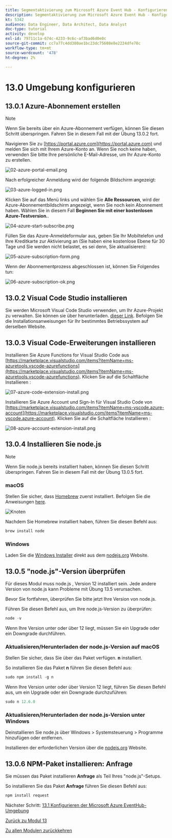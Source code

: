 ```yaml
---
title: Segmentaktivierung zum Microsoft Azure Event Hub - Konfigurieren Ihrer Microsoft Azure-Umgebung
description: Segmentaktivierung zum Microsoft Azure Event Hub - Konfigurieren Ihrer Microsoft Azure-Umgebung
kt: 5342
audience: Data Engineer, Data Architect, Data Analyst
doc-type: tutorial
activity: develop
exl-id: 79711c1a-674c-4233-9c6c-af3bad6d0e0c
source-git-commit: cc7a77c4dd380ae1bc23dc75608e8e2224dfe78c
workflow-type: tm+mt
source-wordcount: '478'
ht-degree: 2%

---
```


# 13.0 Umgebung konfigurieren

## 13.0.1 Azure-Abonnement erstellen

>[!NOTE]
>
>Wenn Sie bereits über ein Azure-Abonnement verfügen, können Sie diesen Schritt überspringen. Fahren Sie in diesem Fall mit der Übung 13.0.2 fort.

Navigieren Sie zu [https://portal.azure.com](https://portal.azure.com) und melden Sie sich mit Ihrem Azure-Konto an. Wenn Sie noch keine haben, verwenden Sie bitte Ihre persönliche E-Mail-Adresse, um Ihr Azure-Konto zu erstellen.

![02-azure-portal-email.png](./images/02-azure-portal-email.png)

Nach erfolgreicher Anmeldung wird der folgende Bildschirm angezeigt:

![03-azure-logged-in.png](./images/03-azure-logged-in.png)

Klicken Sie auf das Menü links und wählen Sie **Alle Ressourcen**, wird der Azure-Abonnementbildschirm angezeigt, wenn Sie noch kein Abonnement haben. Wählen Sie in diesem Fall **Beginnen Sie mit einer kostenlosen Azure-Testversion.**.

![04-azure-start-subscribe.png](./images/04-azure-start-subscribe.png)

Füllen Sie das Azure-Anmeldeformular aus, geben Sie Ihr Mobiltelefon und Ihre Kreditkarte zur Aktivierung an (Sie haben eine kostenlose Ebene für 30 Tage und Sie werden nicht belastet, es sei denn, Sie aktualisieren):

![05-azure-subscription-form.png](./images/05-azure-subscription-form.png)

Wenn der Abonnementprozess abgeschlossen ist, können Sie Folgendes tun:

![06-azure-subscription-ok.png](./images/06-azure-subscription-ok.png)


## 13.0.2 Visual Code Studio installieren

Sie werden Microsoft Visual Code Studio verwenden, um Ihr Azure-Projekt zu verwalten. Sie können sie über herunterladen. [dieser Link](https://code.visualstudio.com/download). Befolgen Sie die Installationsanweisungen für Ihr bestimmtes Betriebssystem auf derselben Website.

## 13.0.3 Visual Code-Erweiterungen installieren

Installieren Sie Azure Functions for Visual Studio Code aus [https://marketplace.visualstudio.com/items?itemName=ms-azuretools.vscode-azurefunctions](https://marketplace.visualstudio.com/items?itemName=ms-azuretools.vscode-azurefunctions). Klicken Sie auf die Schaltfläche Installieren :

![07-azure-code-extension-install.png](./images/07-azure-code-extension-install.png)

Installieren Sie Azure Account und Sign-In für Visual Studio Code von [https://marketplace.visualstudio.com/items?itemName=ms-vscode.azure-account](https://marketplace.visualstudio.com/items?itemName=ms-vscode.azure-account). Klicken Sie auf die Schaltfläche Installieren :

![08-azure-account-extension-install.png](./images/08-azure-account-extension-install.png)

## 13.0.4 Installieren Sie node.js

>[!NOTE]
>
>Wenn Sie node.js bereits installiert haben, können Sie diesen Schritt überspringen. Fahren Sie in diesem Fall mit der Übung 13.0.5 fort.

### macOS

Stellen Sie sicher, dass [Homebrew](https://brew.sh/) zuerst installiert. Befolgen Sie die Anweisungen [here](https://brew.sh/).

![Knoten](./images/brew.png)

Nachdem Sie Homebrew installiert haben, führen Sie diesen Befehl aus:

```javascript
brew install node
```

### Windows

Laden Sie die [Windows Installer](https://nodejs.org/en/#home-downloadhead) direkt aus dem [nodejs.org](https://nodejs.org/en/) Website.

## 13.0.5 &quot;node.js&quot;-Version überprüfen

Für dieses Modul muss node.js , Version 12 installiert sein. Jede andere Version von node.js kann Probleme mit Übung 13.5 verursachen.

Bevor Sie fortfahren, überprüfen Sie bitte jetzt Ihre Version von node.js.

Führen Sie diesen Befehl aus, um Ihre node.js-Version zu überprüfen:

```javascript
node -v
```

Wenn Ihre Version unter oder über 12 liegt, müssen Sie ein Upgrade oder ein Downgrade durchführen.

### Aktualisieren/Herunterladen der node.js-Version auf macOS

Stellen Sie sicher, dass Sie über das Paket verfügen. **n** installiert.

So installieren Sie das Paket **n** führen Sie diesen Befehl aus:

```javascript
sudo npm install -g n
```

Wenn Ihre Version unter oder über Version 12 liegt, führen Sie diesen Befehl aus, um ein Upgrade oder ein Downgrade durchzuführen:

```javascript
sudo n 12.6.0
```

### Aktualisieren/Herunterladen der node.js-Version unter Windows

Deinstallieren Sie node.js über Windows > Systemsteuerung > Programme hinzufügen oder entfernen.

Installieren der erforderlichen Version über die [nodejs.org](https://nodejs.org/en/) Website.

## 13.0.6 NPM-Paket installieren: Anfrage

Sie müssen das Paket installieren **Anfrage** als Teil Ihres &quot;node.js&quot;-Setups.

So installieren Sie das Paket **Anfrage** führen Sie diesen Befehl aus:

```javascript
npm install request
```


Nächster Schritt: [13.1 Konfigurieren der Microsoft Azure EventHub-Umgebung](./ex1.md)

[Zurück zu Modul 13](./segment-activation-microsoft-azure-eventhub.md)

[Zu allen Modulen zurückkehren](./../../overview.md)
